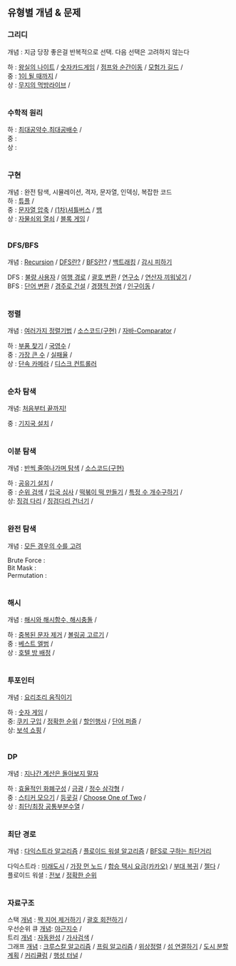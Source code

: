 ## 유형별 개념 & 문제  

### 그리디 
개념 : 지금 당장 좋은걸 반복적으로 선택. 다음 선택은 고려하지 않는다
<br> 

하 : [왕실의 나이트](https://vida0822.github.io/algorithm/Algorithm_%EC%99%95%EC%8B%A4%EC%9D%98-%EB%82%98%EC%9D%B4%ED%8A%B8/) / 
    [숫자카드게임](https://vida0822.github.io/algorithm/Algorithm_%EC%88%AB%EC%9E%90%EC%B9%B4%EB%93%9C%EA%B2%8C%EC%9E%84/) / 
    [점프와 순간이동](https://vida0822.github.io/algorithm/Algorithm_%EC%A0%90%ED%94%84%EC%99%80-%EC%88%9C%EA%B0%84%EC%9D%B4%EB%8F%99/) / 
    [모험가 길드](https://vida0822.github.io/algorithm/Algorithm_%EB%AA%A8%ED%97%98%EA%B0%80-%EA%B8%B8%EB%93%9C/) / 
<br>
중 : [1이 될 때까지](https://vida0822.github.io/%EC%95%8C%EA%B3%A0%EB%A6%AC%EC%A6%98/Algorithm_1%EC%9D%B4-%EB%90%A0-%EB%95%8C%EA%B9%8C%EC%A7%80/) / 
<br> 
상 : [무지의 먹방라이브](https://vida0822.github.io/algorithm/Algorithm_%EB%AC%B4%EC%A7%80%EC%9D%98-%EB%A8%B9%EB%B0%A9-%EB%9D%BC%EC%9D%B4%EB%B8%8C/) / 
<br>
<br>


### 수학적 원리 
하 : [최대공약수,최대공배수](https://vida0822.github.io/algorithm/Algorithm_%EC%B5%9C%EB%8C%80%EA%B3%B5%EC%95%BD%EC%88%98%EC%99%80-%EC%B5%9C%EC%86%8C%EA%B3%B5%EB%B0%B0%EC%88%98/) / 
<br>
중 : 
<br> 
상 : 
<br>
<br> 

### 구현 
개념 : 완전 탐색, 시뮬레이션, 격자, 문자열, 인덱싱, 복잡한 코드
<br>
하 : [튜플](https://vida0822.github.io/algorithm/Algorithm_%ED%8A%9C%ED%94%8C/) / 
<br>
중 : [문자열 압축](https://vida0822.github.io/algorithm/Algorithm_%EB%AC%B8%EC%9E%90%EC%97%B4-%EC%95%95%EC%B6%95/) / 
    [(1차)셔틀버스](https://vida0822.github.io/algorithm/Algorithm_-1%EC%B0%A8-%EC%85%94%ED%8B%80%EB%B2%84%EC%8A%A4/)  / 
    [뱀](https://github.com/Vida0822/Algorithm_Study/blob/67cc2f10503bae0cadcb502c5da55fc95ddce5b6/%EC%B7%A8%EC%97%85%EC%9D%84%EC%9C%84%ED%95%9C%EC%BD%94%EB%94%A9%ED%85%8C%EC%8A%A4%ED%8A%B8/implementation/%EB%B1%80.java#L9-L87)
<br> 
상 : [자물쇠외 열쇠](https://vida0822.github.io/algorithm/Algorithm_%EC%9E%90%EB%AC%BC%EC%87%A0%EC%99%80-%EC%97%B4%EC%87%A0/) / 
    [블록 게임](https://vida0822.github.io/algorithm/Algorithm_%EB%B8%94%EB%A1%9D%EA%B2%8C%EC%9E%84/) / 
<br>
<br>

### DFS/BFS
개념 : [Recursion](https://vida0822.github.io/algorithm/Algorithm_%EC%9E%AC%EA%B7%80%ED%95%A8%EC%88%98/) 
    / [DFS란?](https://vida0822.github.io/algorithm/Algorithm_DFS-%EA%B0%9C%EB%85%90/) 
    / [BFS란?](https://vida0822.github.io/algorithm/Algorithm_BFS-%EA%B0%9C%EB%85%90/)
    / [백트래킹](https://vida0822.github.io/algorithm/Algorithm_%EB%B0%B1%ED%8A%B8%EB%9E%98%ED%82%B9-%EA%B0%9C%EB%85%90/) 
    / [감시 피하기](https://vida0822.github.io/algorithm/Algorithm_%EA%B0%90%EC%8B%9C-%ED%94%BC%ED%95%98%EA%B8%B0/) 
<br> 

DFS : [불량 사용자](https://vida0822.github.io/algorithm/Algorithm_%EB%B6%88%EB%9F%89-%EC%82%AC%EC%9A%A9%EC%9E%90/) / 
    [여행 경로](https://vida0822.github.io/algorithm/Algorithm_%EC%97%AC%ED%96%89%EA%B2%BD%EB%A1%9C/) / 
    [괄호 변환](https://vida0822.github.io/algorithm/Algorithm_%EA%B4%84%ED%98%B8-%EB%B3%80%ED%99%98/) / 
    [연구소](https://vida0822.github.io/algorithm/Algorithm_%EC%97%B0%EA%B5%AC%EC%86%8C/) / 
    [연산자 끼워넣기](https://vida0822.github.io/algorithm/Algorithm_%EC%97%B0%EC%82%B0%EC%9E%90-%EB%81%BC%EC%9B%8C%EB%84%A3%EA%B8%B0/) / 
<br> 
BFS : [단어 변환](https://vida0822.github.io/algorithm/Algorithm_%EB%8B%A8%EC%96%B4-%EB%B3%80%ED%99%98/) / 
    [경주로 건설](https://vida0822.github.io/algorithm/Algorithm_%EA%B2%BD%EC%A3%BC%EB%A1%9C-%EA%B1%B4%EC%84%A4/) / 
    [경쟁적 전염](https://vida0822.github.io/algorithm/Algorithm_%EA%B2%BD%EC%9F%81%EC%A0%81-%EC%A0%84%EC%97%BC/) / 
    [인구이동](https://vida0822.github.io/algorithm/Algorithm_%EC%9D%B8%EA%B5%AC-%EC%9D%B4%EB%8F%99/) / 
<br> 
<br>

### 정렬 
개념 : [여러가지 정렬기법](https://vida0822.github.io/algorithm/Algorithm_%EC%97%AC%EB%9F%AC%EA%B0%80%EC%A7%80-%EC%A0%95%EB%A0%AC%EA%B8%B0%EB%B2%95/) / 
    [소스코드(구현)](https://vida0822.github.io/algorithm/Algorithm_%EC%97%AC%EB%9F%AC%EA%B0%80%EC%A7%80-%EC%A0%95%EB%A0%AC%EA%B8%B0%EB%B2%95_%EC%86%8C%EC%8A%A4%EC%BD%94%EB%93%9C/) / 
    [자바-Comparator](https://vida0822.github.io/algorithm/Algorithm_%EC%9E%90%EB%B0%94%EC%97%90%EC%84%9C%EC%9D%98-%EC%A0%95%EB%A0%AC/) / 
<br>

하 : [부품 찾기](https://vida0822.github.io/algorithm/Algorithm_%EB%B6%80%ED%92%88%EC%B0%BE%EA%B8%B0/) / 
    [국영수](https://github.com/Vida0822/Algorithm_Study/blob/9e94cfb9a5a1a7585a55597a3c9b50d34566459f/%EC%B7%A8%EC%97%85%EC%9D%84%EC%9C%84%ED%95%9C%EC%BD%94%EB%94%A9%ED%85%8C%EC%8A%A4%ED%8A%B8/sorting/%EA%B5%AD%EC%98%81%EC%88%98.java#L4-L46) / 
<br>
중 : [가장 큰 수](https://vida0822.github.io/%EC%95%8C%EA%B3%A0%EB%A6%AC%EC%A6%98/Algorithm_%EC%A7%81%EC%A0%91-%EA%B8%B0%EC%A4%80-%EC%A0%95%ED%95%B4%EC%84%9C-%EC%A0%95%EB%A0%AC/) / 
    [실패율](https://vida0822.github.io/algorithm/Algorithm_%EC%8B%A4%ED%8C%A8%EC%9C%A8/) / 
<br>
상 : [단속 카메라](https://vida0822.github.io/algorithm/Algorithm_%EB%8B%A8%EC%86%8D-%EC%B9%B4%EB%A9%94%EB%9D%BC/) / 
    [디스크 컨트롤러](https://vida0822.github.io/algorithm/Algorithm_%EB%94%94%EC%8A%A4%ED%81%AC-%EC%BB%A8%ED%8A%B8%EB%A1%A4%EB%9F%AC/) 
<br>
<br>

### 순차 탐색 
개념: [처음부터 끝까지!](https://vida0822.github.io/algorithm/Algorithm_%EC%84%A0%ED%98%95%ED%83%90%EC%83%89%EA%B0%9C%EB%85%90/) 
<br> 

중 : [기지국 설치](https://vida0822.github.io/algorithm/Algorithm_%EA%B8%B0%EC%A7%80%EA%B5%AD-%EC%84%A4%EC%B9%98/) / 
<br>
<br>


### 이분 탐색 
개념 : [반씩 줄여나가며 탐색](https://vida0822.github.io/algorithm/Algorithm_%EC%9D%B4%EC%A7%84%ED%83%90%EC%83%89%EA%B0%9C%EB%85%90/) / 
        [소스코드(구현)](https://vida0822.github.io/algorithm/Algorithm_%EC%9D%B4%EC%A7%84%ED%83%90%EC%83%89-%EA%B5%AC%ED%98%84/)
<br>

하 : [공유기 설치](https://vida0822.github.io/algorithm/Algorithm_%EA%B3%B5%EC%9C%A0%EA%B8%B0-%EC%84%A4%EC%B9%98/) / 
<br>
중 : [순위 검색](https://vida0822.github.io/algorithm/Algorithm_%EC%9E%90%EB%B0%94%EB%A1%9C%EC%BF%BC%EB%A6%AC%EA%B5%AC%ED%98%84%ED%95%98%EA%B8%B0/) / 
     [입국 심사](https://vida0822.github.io/algorithm/Algorithm_%EC%9E%85%EA%B5%AD%EC%8B%AC%EC%82%AC/) / 
    [떡볶이 떡 만들기](https://vida0822.github.io/algorithm/Algorithm_%EB%96%A1%EB%B3%B6%EC%9D%B4-%EB%96%A1-%EB%A7%8C%EB%93%A4%EA%B8%B0/) / 
    [특정 수 개수구하기](https://vida0822.github.io/algorithm/Algorithm_%ED%8A%B9%EC%A0%95%EC%88%98%EA%B0%9C%EC%88%98%EA%B5%AC%ED%95%98%EA%B8%B0/) / 
<br> 
상: [징검 다리](https://vida0822.github.io/algorithm/Algorithm_%EC%A7%95%EA%B2%80%EB%8B%A4%EB%A6%AC/) /
    [징검다리 건너기](https://vida0822.github.io/algorithm/Algorithm_%EC%A7%95%EA%B2%80%EB%8B%A4%EB%A6%AC-%EA%B1%B4%EB%84%88%EA%B8%B0/) / 
<br>
<br>

### 완전 탐색 
개념 : [모든 경우의 수를 고려](https://vida0822.github.io/algorithm/Algorithm_%EC%99%84%EC%A0%84%ED%83%90%EC%83%89-%EA%B0%9C%EB%85%90/) 
<br>

Brute Force : 
<br>
Bit Mask : 
<br>
Permutation : 
<br>
<br>


### 해시 
개념 : [해시와 해시함수, 해시충돌](https://vida0822.github.io/algorithm/Algorithm_%ED%95%B4%EC%8B%9C-%EA%B0%9C%EB%85%90/) / 
<br> 

하 : [중복된 문자 제거](https://vida0822.github.io/algorithm/Algorithm_%ED%95%B4%EC%8B%B1%EC%9C%BC%EB%A1%9C-%EC%A4%91%EB%B3%B5%EB%90%9C-%EB%AC%B8%EC%9E%90-%EC%A0%9C%EA%B1%B0/) 
    / [볼링공 고르기](https://github.com/Vida0822/Algorithm_Study/blob/6230f4383d5d0d0428d0360a98f2b559968c28c8/%EC%B7%A8%EC%97%85%EC%9D%84%EC%9C%84%ED%95%9C%EC%BD%94%EB%94%A9%ED%85%8C%EC%8A%A4%ED%8A%B8/greedy/%EB%B3%BC%EB%A7%81%EA%B3%B5%EA%B3%A0%EB%A5%B4%EA%B8%B0.java#L6) 
    /
<br>
중 : [베스트 엘범](https://vida0822.github.io/algorithm/Algorithm_%EB%B2%A0%EC%8A%A4%ED%8A%B8-%EC%97%98%EB%B2%94/) / 
<br> 
상 : [호텔 방 배정](https://vida0822.github.io/algorithm/Algorithm_%ED%98%B8%ED%85%94-%EB%B0%A9-%EB%B0%B0%EC%A0%95/) / 
<br>
<br>



### 투포인터 
개념 : [요리조리 움직이기](링크)
<br>

하 : [숫자 게임](https://vida0822.github.io/algorithm/Algorithm_%EC%88%AB%EC%9E%90-%EA%B2%8C%EC%9E%84/) / 
<br> 
중: [쿠키 구입](https://vida0822.github.io/algorithm/Algorithm_%EC%BF%A0%ED%82%A4-%EA%B5%AC%EC%9E%85/) / 
    [정확한 순위](https://vida0822.github.io/algorithm/Algorithm_%EC%A0%95%ED%99%95%ED%95%9C-%EC%88%9C%EC%9C%84/) /
    [할인행사](https://vida0822.github.io/algorithm/Algorithm_%ED%95%A0%EC%9D%B8-%ED%96%89%EC%82%AC/) / 
    [단어 퍼즐](https://vida0822.github.io/algorithm/Algorithm_%EB%8B%A8%EC%96%B4-%ED%8D%BC%EC%A6%90/) / 
<br>
상: [보석 쇼핑](https://vida0822.github.io/algorithm/Algorithm_%EB%B3%B4%EC%84%9D-%EC%87%BC%ED%95%91/)  / 
<br>
<br>



### DP 
개념 : [지나간 계산은 돌아보지 말자](https://vida0822.github.io/algorithm/Algorithm_DP-%EA%B0%9C%EB%85%90/)
<br>

하 : [효율적인 화폐구성](https://vida0822.github.io/algorithm/Algorithm_%ED%9A%A8%EC%9C%A8%EC%A0%81%EC%9D%B8-%ED%99%94%ED%8F%90-%EA%B5%AC%EC%84%B1/)  / 
    [금광](https://vida0822.github.io/algorithm/Algorithm_%EA%B8%88%EA%B4%91/) / 
    [정수 삼각형](https://vida0822.github.io/algorithm/Algorithm_%EC%A0%95%EC%88%98-%EC%82%BC%EA%B0%81%ED%98%95/) / 
<br>
중 : [스티커 모으기](https://vida0822.github.io/algorithm/Algorithm_%EC%8A%A4%ED%8B%B0%EC%BB%A4-%EB%AA%A8%EC%9C%BC%EA%B8%B0/) / 
    [등굣길](https://vida0822.github.io/algorithm/Algorithm_%EB%93%B1%EA%B5%A3%EA%B8%B8/) / 
    [Choose One of Two](https://vida0822.github.io/algorithm/Algorithm_%EC%9B%90%ED%95%98%EB%8A%94-state%EB%A5%BC-%EC%A0%95%EC%9D%98%ED%95%B4%EB%82%98%EA%B0%80%EB%8A%94-dp/) / 
<br>
상 : [최단/최장 공통부분수열](https://vida0822.github.io/algorithm/Algorithm_%EC%B5%9C%EB%8B%A8-%EA%B3%B5%ED%86%B5-%EB%B6%80%EB%B6%84-%EC%88%98%EC%97%B4,-%EC%B5%9C%EC%9E%A5-%EA%B3%B5%ED%86%B5-%EB%B6%80%EB%B6%84-%EC%88%98%EC%97%B4/) / 
<br>
<br>


### 최단 경로 
개념 : [다익스트라 알고리즘](https://vida0822.github.io/algorithm/Algorithm_%EB%8B%A4%EC%9D%B5%EC%8A%A4%ED%8A%B8%EB%9D%BC-%EC%95%8C%EA%B3%A0%EB%A6%AC%EC%A6%98/) / 
    [플로이드 워셜 알고리즘](https://vida0822.github.io/algorithm/Algorithm_%ED%94%8C%EB%A1%9C%EC%9D%B4%EB%93%9C-%EC%9B%8C%EC%85%9C-%EC%95%8C%EA%B3%A0%EB%A6%AC%EC%A6%98/)  / 
    [BFS로 구하는 최단거리](https://vida0822.github.io/algorithm/Algorithm_BFS%EB%A1%9C-%EC%B5%9C%EB%8B%A8%EA%B2%BD%EB%A1%9C-%EA%B5%AC%ED%95%98%EA%B8%B0/ ) 
<br>

다익스트라 : [미래도시](https://vida0822.github.io/algorithm/Algorithm_%EB%AF%B8%EB%9E%98%EB%8F%84%EC%8B%9C/) / 
            [가장 먼 노드](https://vida0822.github.io/algorithm/Algorithm_%EA%B0%80%EC%9E%A5-%EB%A8%BC-%EB%85%B8%EB%93%9C/) / 
            [합승 택시 요금(카카오)](https://vida0822.github.io/algorithm/Algorithm_%ED%95%A9%EC%8A%B9-%ED%83%9D%EC%8B%9C-%EC%9A%94%EA%B8%88/) / 
            [부대 복귀](https://vida0822.github.io/algorithm/Algorithm_%EB%B6%80%EB%8C%80%EB%B3%B5%EA%B7%80/) / 
            [젤다](https://github.com/Vida0822/Algorithm_Study/blob/139c631eb622829b99a5a60d5b97f7220d0b68f3/%EC%B7%A8%EC%97%85%EC%9D%84%EC%9C%84%ED%95%9C%EC%BD%94%EB%94%A9%ED%85%8C%EC%8A%A4%ED%8A%B8/shortestPath/Gelda.java#L4-L75) / 
<br> 
플로이드 워셜 : [전보](https://vida0822.github.io/algorithm/Algorithm_%EC%A0%84%EB%B3%B4/) /
            [정확한 순위](https://vida0822.github.io/algorithm/Algorithm_%EC%A0%95%ED%99%95%ED%95%9C-%EC%88%9C%EC%9C%84/) 
<br>
<br>



### 자료구조  
스택 [개념](https://vida0822.github.io/algorithm/Algorithm_%EC%8A%A4%ED%83%9D/) : 
    [짝 지어 제거하기](https://vida0822.github.io/algorithm/Algorithm_%EC%A7%9D-%EC%A7%80%EC%96%B4-%EC%A0%9C%EA%B1%B0%ED%95%98%EA%B8%B0/) / 
    [괄호 회전하기](https://vida0822.github.io/algorithm/Algorithm_%EA%B4%84%ED%98%B8-%ED%9A%8C%EC%A0%84%ED%95%98%EA%B8%B0/) / 
<br> 
우선순위 큐 [개념](https://vida0822.github.io/algorithm/Algorithm_%ED%81%90/):
    [야근지수](https://vida0822.github.io/algorithm/Algorithm_%EC%95%BC%EA%B7%BC-%EC%A7%80%EC%88%98/) / 
<br>
트리 [개념](https://vida0822.github.io/algorithm/Algorithm_%ED%8A%B8%EB%A6%AC/) : 
    [자동완성](https://vida0822.github.io/algorithm/Algorithm_%EC%9E%90%EB%8F%99%EC%99%84%EC%84%B1/) / 
    [가사검색](https://vida0822.github.io/algorithm/Algorithm_%EA%B0%80%EC%82%AC%EA%B2%80%EC%83%89/) / 
<br>
그래프 [개념](https://vida0822.github.io/algorithm/Algorithm_%EA%B7%B8%EB%9E%98%ED%94%84/) :
    [크루스칼 알고리즘](https://vida0822.github.io/algorithm/Algorithm_%ED%81%AC%EB%A3%A8%EC%8A%A4%EC%B9%BC-%EC%95%8C%EA%B3%A0%EB%A6%AC%EC%A6%98/)  / 
    [프림 알고리즘](https://vida0822.github.io/algorithm/Algorithm_%ED%94%84%EB%A6%BC-%EC%95%8C%EA%B3%A0%EB%A6%AC%EC%A6%98/) / 
    [위상정렬](https://vida0822.github.io/algorithm/Algorithm_%EC%9C%84%EC%83%81%EC%A0%95%EB%A0%AC-%EC%95%8C%EA%B3%A0%EB%A6%AC%EC%A6%98/) / 
    [섬 연결하기](https://vida0822.github.io/algorithm/Algorithm_%EC%84%AC-%EC%97%B0%EA%B2%B0%ED%95%98%EA%B8%B0/) / 
    [도시 분할 계획](https://vida0822.github.io/algorithm/Algorithm_%EB%8F%84%EC%8B%9C-%EB%B6%84%ED%95%A0-%EA%B3%84%ED%9A%8D/) / 
    [커리큘럼](https://vida0822.github.io/algorithm/Algorithm_%EC%BB%A4%EB%A6%AC%ED%81%98%EB%9F%BC/) / 
    [행성 터널](https://vida0822.github.io/algorithm/Algorithm_%ED%96%89%EC%84%B1%ED%84%B0%EB%84%90/) / 
    
<br>
<br>

